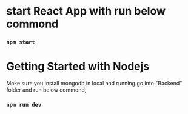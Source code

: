 #  start React App with run below commond

### `npm start`


# Getting Started with Nodejs
Make sure you install mongodb in local and running 
go into "Backend" folder and run below commond, 

### `npm run dev`
